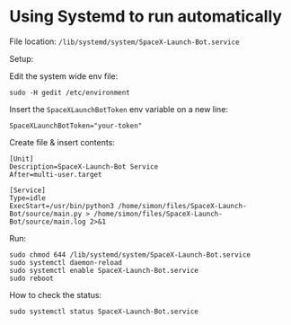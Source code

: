 # Using Systemd to run automatically

File location: `/lib/systemd/system/SpaceX-Launch-Bot.service`

Setup:

Edit the system wide env file:

`sudo -H gedit /etc/environment`

Insert the `SpaceXLaunchBotToken` env variable on a new line:

`SpaceXLaunchBotToken="your-token"`

Create file & insert contents:
```shell
[Unit]
Description=SpaceX-Launch-Bot Service
After=multi-user.target

[Service]
Type=idle
ExecStart=/usr/bin/python3 /home/simon/files/SpaceX-Launch-Bot/source/main.py > /home/simon/files/SpaceX-Launch-Bot/source/main.log 2>&1
```

Run:
```shell
sudo chmod 644 /lib/systemd/system/SpaceX-Launch-Bot.service
sudo systemctl daemon-reload
sudo systemctl enable SpaceX-Launch-Bot.service
sudo reboot
```

How to check the status:

`sudo systemctl status SpaceX-Launch-Bot.service`
